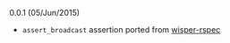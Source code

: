 0.0.1 (05/Jun/2015)

* `assert_broadcast` assertion ported from [wisper-rspec](https://github.com/krisleech/wisper-rspec)
